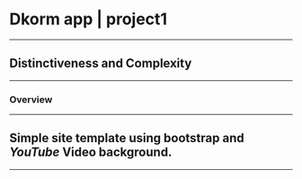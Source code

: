 # Dkorm app | project1
______________________________
## Distinctiveness and Complexity
__________________________________
### Overview
__________________________________


## Simple site template using **bootstrap** and *YouTube* Video background.
______________________________________________________________________________
